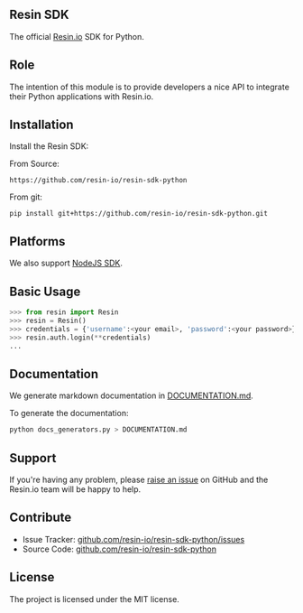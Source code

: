 Resin SDK
---------

The official [Resin.io](https://resin.io/) SDK for Python.

Role
----

The intention of this module is to provide developers a nice API to integrate their Python applications with Resin.io.

Installation
------------

Install the Resin SDK:

From Source:
```
https://github.com/resin-io/resin-sdk-python
```

From git:
```
pip install git+https://github.com/resin-io/resin-sdk-python.git
```

Platforms
---------

We also support [NodeJS SDK](https://github.com/resin-io/resin-sdk).

Basic Usage
-----------

```python
>>> from resin import Resin
>>> resin = Resin()
>>> credentials = {'username':<your email>, 'password':<your password>}
>>> resin.auth.login(**credentials)
...
```

Documentation
-------------

We generate markdown documentation in [DOCUMENTATION.md](https://github.com/resin-io/resin-sdk-python/blob/master/DOCUMENTATION.md).

To generate the documentation:
```bash
python docs_generators.py > DOCUMENTATION.md
```

Support
-------

If you're having any problem, please [raise an issue](https://github.com/resin-io/resin-sdk-python/issues/new) on GitHub and the Resin.io team will be happy to help.

Contribute
----------

- Issue Tracker: [github.com/resin-io/resin-sdk-python/issues](https://github.com/resin-io/resin-sdk-python/issues)
- Source Code: [github.com/resin-io/resin-sdk-python](https://github.com/resin-io/resin-sdk-python)

License
-------

The project is licensed under the MIT license.

